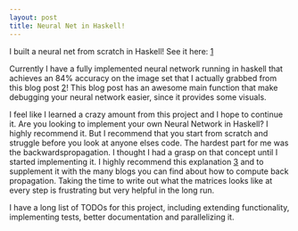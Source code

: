 ```yaml
---
layout: post
title: Neural Net in Haskell!
---
```


I built a neural net from scratch in Haskell! See it here: [1](https://github.com/enmccarthy/hcnn)

Currently I have a fully implemented neural network running in haskell that achieves an 84% accuracy on the image set that I actually grabbed from this blog post [2](https://crypto.stanford.edu/~blynn/haskell/brain.html)! This blog post has an awesome main function that make debugging your neural network easier, since it provides some visuals. 


I feel like I learned a crazy amount from this project and I hope to continue it. Are you looking to implement your own Neural Network in Haskell? I highly recommend it. But I recommend that you start from scratch and struggle before you look at anyone elses code. The hardest part for me was the backwardspropagation. I thought I had a grasp on that concept until I started implementing it. I highly recommend this explanation [3](https://www.ics.uci.edu/~pjsadows/notes.pdf) and to supplement it with the many blogs you can find about how to compute back propagation. Taking the time to write out what the matrices looks like at every step is frustrating but very helpful in the long run.


I have a long list of TODOs for this project, including extending functionality, implementing tests, better documentation and parallelizing it.
